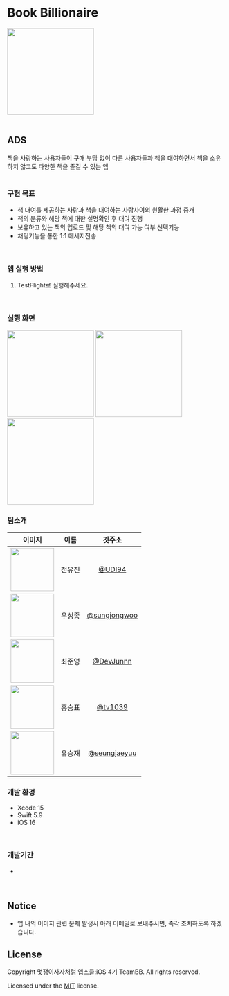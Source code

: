# Book Billionaire
<img src="https://github.com/APP-iOS4/BookBillionaire/assets/145957641/0923f76b-1162-4639-acc9-7293c9b0e57b" width=200px />
<br><br>

## ADS
책을 사랑하는 사용자들이 구매 부담 없이 다른 사용자들과 책을 대여하면서 책을 소유하지 않고도 다양한 책을 즐길 수 있는 앱
<br><br>

### 구현 목표
- 책 대여를 제공하는 사람과 책을 대여하는 사람사이의 원활한 과정 중개
- 책의 분류와 해당 책에 대한 설명확인 후 대여 진행
- 보유하고 있는 책의 업로드 및 해당 책의 대여 가능 여부 선택기능
- 채팅기능을 통한 1:1 메세지전송
<br>

### 앱 실행 방법
  1. TestFlight로 실행해주세요.
<br>

### 실행 화면
<img src="https://github.com/APP-iOS4/BookBillionaire/assets/145957641/5a6fa0a2-6a5b-47f7-b543-d64599ac7c7d" width=200px />
<img src="https://github.com/APP-iOS4/BookBillionaire/assets/145957641/bf41c8d3-6a71-4195-8925-3b633f3c8062" width=200px />
<img src="https://github.com/APP-iOS4/BookBillionaire/assets/145957641/33fffe6a-00d3-4c9d-8571-cd9e3fa7cc99" width=200px />

### 팀소개
|이미지|이름|깃주소|
|:---:|:---:|:---:|
|<img src="https://github.com/APP-iOS4/project3-team-f-Bamyanggang-prototype/assets/145957641/92d75db7-52bd-421e-a11a-fc62675ad7c7" height="100">|전유진|[@UDI94](https://github.com/UDI94)|
|<img src="https://avatars.githubusercontent.com/u/147501980?v=4" height="100">|우성종|[@sungjongwoo](https://github.com/sungjongwoo)|
|<img src="https://avatars.githubusercontent.com/u/148533329?v=4" height="100">|최준영|[@DevJunnn](https://github.com/DevJunnn)|
|<img src="https://avatars.githubusercontent.com/u/62321931?s=400&u=584a7d9a32b80a6f86dbb3d0b1a0a90953cd8a93&v=4" height="100">|홍승표|[@tv1039](https://github.com/tv1039)|
|<img src="https://avatars.githubusercontent.com/u/152110747?v=4" height="100">|유승재|[@seungjaeyuu](https://github.com/seungjaeyuu)|

### 개발 환경
- Xcode 15
- Swift 5.9
- iOS 16
<br>

### 개발기간
- 
<br>

## Notice
- 앱 내의 이미지 관련 문제 발생시 아래 이메일로 보내주시면, 즉각 조치하도록 하겠습니다.

## License
Copyright 멋쟁이사자처럼 앱스쿨:iOS 4기 TeamBB. All rights reserved.

Licensed under the [MIT](LICENSE) license.

